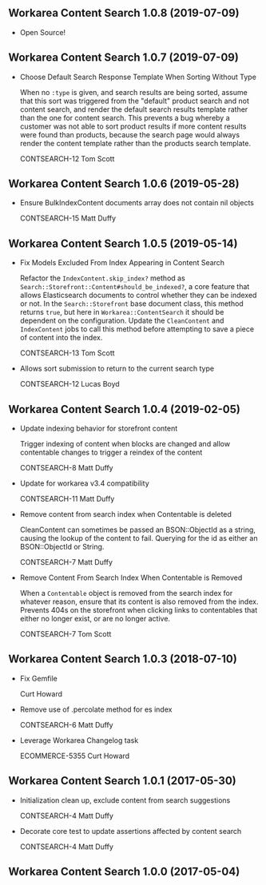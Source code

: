 Workarea Content Search 1.0.8 (2019-07-09)
--------------------------------------------------------------------------------

*   Open Source!


Workarea Content Search 1.0.7 (2019-07-09)
--------------------------------------------------------------------------------

*   Choose Default Search Response Template When Sorting Without Type

    When no `:type` is given, and search results are being sorted, assume
    that this sort was triggered from the "default" product search and not
    content search, and render the default search results template rather
    than the one for content search. This prevents a bug whereby a customer
    was not able to sort product results if more content results were found
    than products, because the search page would always render the content
    template rather than the products search template.

    CONTSEARCH-12
    Tom Scott



Workarea Content Search 1.0.6 (2019-05-28)
--------------------------------------------------------------------------------

*   Ensure BulkIndexContent documents array does not contain nil objects

    CONTSEARCH-15
    Matt Duffy



Workarea Content Search 1.0.5 (2019-05-14)
--------------------------------------------------------------------------------

*   Fix Models Excluded From Index Appearing in Content Search

    Refactor the `IndexContent.skip_index?` method as
    `Search::Storefront::Content#should_be_indexed?`, a core feature that
    allows Elasticsearch documents to control whether they can be indexed or
    not. In the `Search::Storefront` base document class, this method returns
    `true`, but here in `Workarea::ContentSearch` it should be dependent on
    the configuration. Update the `CleanContent` and `IndexContent` jobs to
    call this method before attempting to save a piece of content into the
    index.

    CONTSEARCH-13
    Tom Scott

*   Allows sort submission to return to the current search type

    CONTSEARCH-12
    Lucas Boyd



Workarea Content Search 1.0.4 (2019-02-05)
--------------------------------------------------------------------------------

*   Update indexing behavior for storefront content

    Trigger indexing of content when blocks are changed and
    allow contentable changes to trigger a reindex of the content

    CONTSEARCH-8
    Matt Duffy

*   Update for workarea v3.4 compatibility

    CONTSEARCH-11
    Matt Duffy

*   Remove content from search index when Contentable is deleted

    CleanContent can sometimes be passed an BSON::ObjectId as a string,
    causing the lookup of the content to fail. Querying for the id as
    either an BSON::ObjectId or String.

    CONTSEARCH-7
    Matt Duffy

*   Remove Content From Search Index When Contentable is Removed

    When a `Contentable` object is removed from the search index for
    whatever reason, ensure that its content is also removed from the index.
    Prevents 404s on the storefront when clicking links to contentables that
    either no longer exist, or are no longer active.

    CONTSEARCH-7
    Tom Scott



Workarea Content Search 1.0.3 (2018-07-10)
--------------------------------------------------------------------------------

*   Fix Gemfile

    Curt Howard

*   Remove use of .percolate method for es index

    CONTSEARCH-6
    Matt Duffy

*   Leverage Workarea Changelog task

    ECOMMERCE-5355
    Curt Howard



Workarea Content Search 1.0.1 (2017-05-30)
--------------------------------------------------------------------------------

*   Initialization clean up, exclude content from search suggestions

    CONTSEARCH-4
    Matt Duffy

*   Decorate core test to update assertions affected by content search

    CONTSEARCH-4
    Matt Duffy


Workarea Content Search 1.0.0 (2017-05-04)
--------------------------------------------------------------------------------

